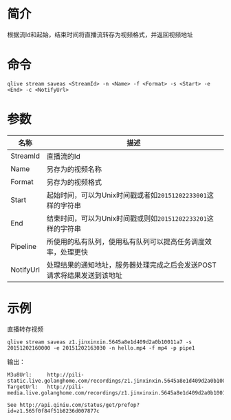 # 简介

根据流Id和起始，结束时间将直播流转存为视频格式，并返回视频地址

# 命令

```
qlive stream saveas <StreamId> -n <Name> -f <Format> -s <Start> -e <End> -c <NotifyUrl>
```

# 参数

|名称|描述|
|--------|---------|
|StreamId|直播流的Id|
|Name|另存为的视频名称|
|Format|另存为的视频格式|
|Start|起始时间，可以为Unix时间戳或者如`20151202233001`这样的字符串|
|End|结束时间，可以为Unix时间戳或则如`20151202233201`这样的字符串|
|Pipeline|所使用的私有队列，使用私有队列可以提高任务调度效率，处理更快|
|NotifyUrl|处理结果的通知地址，服务器处理完成之后会发送POST请求将结果发送到该地址|

# 示例

直播转存视频

```
qlive stream saveas z1.jinxinxin.5645a8e1d409d2a0b10011a7 -s 20151202160000 -e 20151202163030 -n hello.mp4 -f mp4 -p pipe1
```

输出：

```
M3u8Url:	 http://pili-static.live.golanghome.com/recordings/z1.jinxinxin.5645a8e1d409d2a0b10011a7/hello.m3u8
TargetUrl:	 http://pili-media.live.golanghome.com/recordings/z1.jinxinxin.5645a8e1d409d2a0b10011a7/hello.mp4

See http://api.qiniu.com/status/get/prefop?id=z1.565f0f84f51b8236d007877c
```
